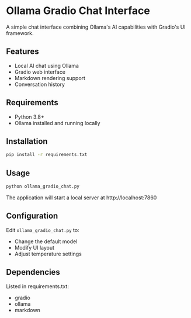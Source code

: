 # Ollama Gradio Chat Interface

A simple chat interface combining Ollama's AI capabilities with Gradio's UI framework.

## Features
- Local AI chat using Ollama
- Gradio web interface
- Markdown rendering support
- Conversation history

## Requirements
- Python 3.8+
- Ollama installed and running locally

## Installation
```bash
pip install -r requirements.txt
```

## Usage
```bash
python ollama_gradio_chat.py
```

The application will start a local server at http://localhost:7860

## Configuration
Edit `ollama_gradio_chat.py` to:
- Change the default model
- Modify UI layout
- Adjust temperature settings

## Dependencies
Listed in requirements.txt:
- gradio
- ollama
- markdown
